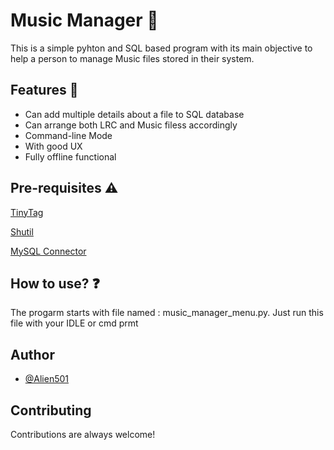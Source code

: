 
# Music Manager 💽

This is a simple pyhton and SQL based program with its main objective
to help a person to manage Music files stored in their system.




## Features 🎇

- Can add multiple details about a file to SQL database
- Can arrange both LRC and Music filess accordingly
- Command-line Mode
- With good UX
- Fully offline functional



## Pre-requisites ⚠

[TinyTag](https://pypi.org/project/tinytag/)

[Shutil](https://docs.python.org/3/library/shutil.html)

[MySQL Connector](https://dev.mysql.com/downloads/installer/)

## How to use? ❓

The progarm starts with file named : music_manager_menu.py.
Just run this file with your IDLE or cmd prmt



## Author 

- [@Alien501](https://github.com/Alien501)


## Contributing

Contributions are always welcome!

